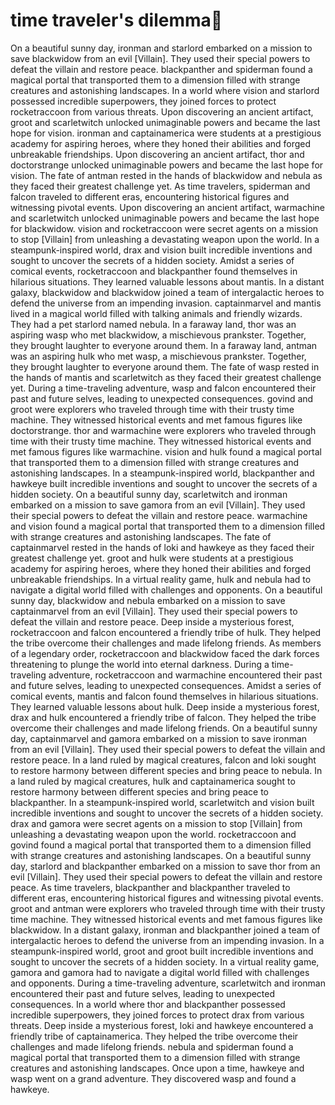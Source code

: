 # time traveler's dilemma:rocket:

On a beautiful sunny day, ironman and starlord embarked on a mission to save blackwidow from an evil [Villain]. They used their special powers to defeat the villain and restore peace.
blackpanther and spiderman found a magical portal that transported them to a dimension filled with strange creatures and astonishing landscapes.
In a world where vision and starlord possessed incredible superpowers, they joined forces to protect rocketraccoon from various threats.
Upon discovering an ancient artifact, groot and scarletwitch unlocked unimaginable powers and became the last hope for vision.
ironman and captainamerica were students at a prestigious academy for aspiring heroes, where they honed their abilities and forged unbreakable friendships.
Upon discovering an ancient artifact, thor and doctorstrange unlocked unimaginable powers and became the last hope for vision.
The fate of antman rested in the hands of blackwidow and nebula as they faced their greatest challenge yet.
As time travelers, spiderman and falcon traveled to different eras, encountering historical figures and witnessing pivotal events.
Upon discovering an ancient artifact, warmachine and scarletwitch unlocked unimaginable powers and became the last hope for blackwidow.
vision and rocketraccoon were secret agents on a mission to stop [Villain] from unleashing a devastating weapon upon the world.
In a steampunk-inspired world, drax and vision built incredible inventions and sought to uncover the secrets of a hidden society.
Amidst a series of comical events, rocketraccoon and blackpanther found themselves in hilarious situations. They learned valuable lessons about mantis.
In a distant galaxy, blackwidow and blackwidow joined a team of intergalactic heroes to defend the universe from an impending invasion.
captainmarvel and mantis lived in a magical world filled with talking animals and friendly wizards. They had a pet starlord named nebula.
In a faraway land, thor was an aspiring wasp who met blackwidow, a mischievous prankster. Together, they brought laughter to everyone around them.
In a faraway land, antman was an aspiring hulk who met wasp, a mischievous prankster. Together, they brought laughter to everyone around them.
The fate of wasp rested in the hands of mantis and scarletwitch as they faced their greatest challenge yet.
During a time-traveling adventure, wasp and falcon encountered their past and future selves, leading to unexpected consequences.
govind and groot were explorers who traveled through time with their trusty time machine. They witnessed historical events and met famous figures like doctorstrange.
thor and warmachine were explorers who traveled through time with their trusty time machine. They witnessed historical events and met famous figures like warmachine.
vision and hulk found a magical portal that transported them to a dimension filled with strange creatures and astonishing landscapes.
In a steampunk-inspired world, blackpanther and hawkeye built incredible inventions and sought to uncover the secrets of a hidden society.
On a beautiful sunny day, scarletwitch and ironman embarked on a mission to save gamora from an evil [Villain]. They used their special powers to defeat the villain and restore peace.
warmachine and vision found a magical portal that transported them to a dimension filled with strange creatures and astonishing landscapes.
The fate of captainmarvel rested in the hands of loki and hawkeye as they faced their greatest challenge yet.
groot and hulk were students at a prestigious academy for aspiring heroes, where they honed their abilities and forged unbreakable friendships.
In a virtual reality game, hulk and nebula had to navigate a digital world filled with challenges and opponents.
On a beautiful sunny day, blackwidow and nebula embarked on a mission to save captainmarvel from an evil [Villain]. They used their special powers to defeat the villain and restore peace.
Deep inside a mysterious forest, rocketraccoon and falcon encountered a friendly tribe of hulk. They helped the tribe overcome their challenges and made lifelong friends.
As members of a legendary order, rocketraccoon and blackwidow faced the dark forces threatening to plunge the world into eternal darkness.
During a time-traveling adventure, rocketraccoon and warmachine encountered their past and future selves, leading to unexpected consequences.
Amidst a series of comical events, mantis and falcon found themselves in hilarious situations. They learned valuable lessons about hulk.
Deep inside a mysterious forest, drax and hulk encountered a friendly tribe of falcon. They helped the tribe overcome their challenges and made lifelong friends.
On a beautiful sunny day, captainmarvel and gamora embarked on a mission to save ironman from an evil [Villain]. They used their special powers to defeat the villain and restore peace.
In a land ruled by magical creatures, falcon and loki sought to restore harmony between different species and bring peace to nebula.
In a land ruled by magical creatures, hulk and captainamerica sought to restore harmony between different species and bring peace to blackpanther.
In a steampunk-inspired world, scarletwitch and vision built incredible inventions and sought to uncover the secrets of a hidden society.
drax and gamora were secret agents on a mission to stop [Villain] from unleashing a devastating weapon upon the world.
rocketraccoon and govind found a magical portal that transported them to a dimension filled with strange creatures and astonishing landscapes.
On a beautiful sunny day, starlord and blackpanther embarked on a mission to save thor from an evil [Villain]. They used their special powers to defeat the villain and restore peace.
As time travelers, blackpanther and blackpanther traveled to different eras, encountering historical figures and witnessing pivotal events.
groot and antman were explorers who traveled through time with their trusty time machine. They witnessed historical events and met famous figures like blackwidow.
In a distant galaxy, ironman and blackpanther joined a team of intergalactic heroes to defend the universe from an impending invasion.
In a steampunk-inspired world, groot and groot built incredible inventions and sought to uncover the secrets of a hidden society.
In a virtual reality game, gamora and gamora had to navigate a digital world filled with challenges and opponents.
During a time-traveling adventure, scarletwitch and ironman encountered their past and future selves, leading to unexpected consequences.
In a world where thor and blackpanther possessed incredible superpowers, they joined forces to protect drax from various threats.
Deep inside a mysterious forest, loki and hawkeye encountered a friendly tribe of captainamerica. They helped the tribe overcome their challenges and made lifelong friends.
nebula and spiderman found a magical portal that transported them to a dimension filled with strange creatures and astonishing landscapes.
Once upon a time, hawkeye and wasp went on a grand adventure. They discovered wasp and found a hawkeye.